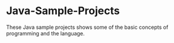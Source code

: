 # Java-Sample-Projects
These Java sample projects shows some of the basic concepts of programming and the language.
